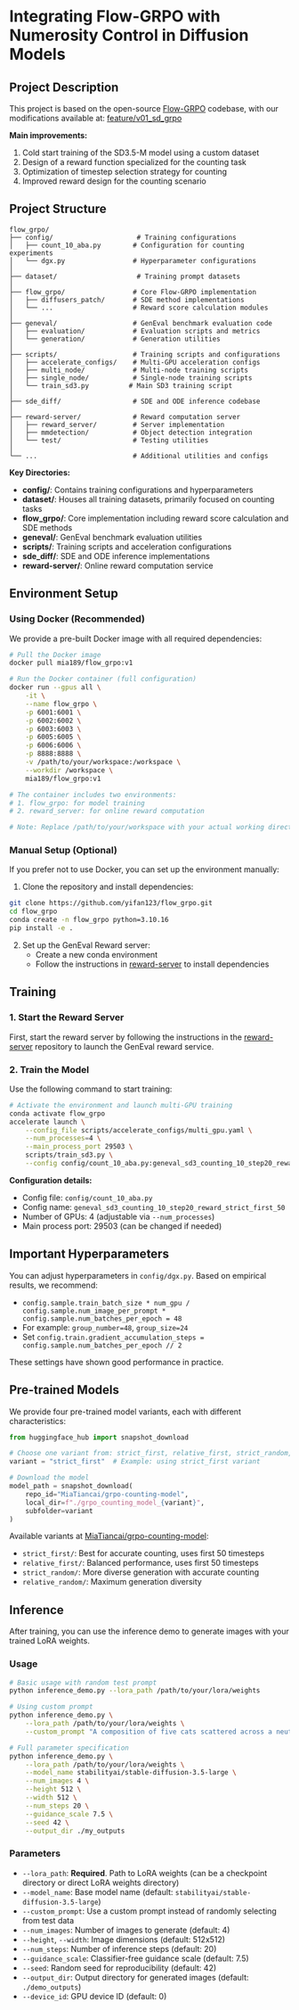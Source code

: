 # Integrating Flow-GRPO with Numerosity Control in Diffusion Models

## Project Description
This project is based on the open-source [Flow-GRPO](https://github.com/MiaZhao7708/flow_grpo/tree/main) codebase, with our modifications available at: [feature/v01_sd_grpo](https://github.com/MiaZhao7708/flow_grpo/tree/feature/v01_sd_grpo)

**Main improvements:**
1. Cold start training of the SD3.5-M model using a custom dataset
2. Design of a reward function specialized for the counting task
3. Optimization of timestep selection strategy for counting
4. Improved reward design for the counting scenario

## Project Structure

```
flow_grpo/
├── config/                     # Training configurations
│   ├── count_10_aba.py        # Configuration for counting experiments
│   └── dgx.py                 # Hyperparameter configurations
│
├── dataset/                    # Training prompt datasets
│
├── flow_grpo/                 # Core Flow-GRPO implementation
│   ├── diffusers_patch/       # SDE method implementations
│   └── ...                    # Reward score calculation modules
│
├── geneval/                   # GenEval benchmark evaluation code
│   ├── evaluation/            # Evaluation scripts and metrics
│   └── generation/            # Generation utilities
│
├── scripts/                   # Training scripts and configurations
│   ├── accelerate_configs/    # Multi-GPU acceleration configs
│   ├── multi_node/            # Multi-node training scripts
│   ├── single_node/           # Single-node training scripts
│   └── train_sd3.py          # Main SD3 training script
│
├── sde_diff/                  # SDE and ODE inference codebase
│
├── reward-server/             # Reward computation server
│   ├── reward_server/         # Server implementation
│   ├── mmdetection/           # Object detection integration
│   └── test/                  # Testing utilities
│
└── ...                        # Additional utilities and configs
```

**Key Directories:**
- **config/**: Contains training configurations and hyperparameters
- **dataset/**: Houses all training datasets, primarily focused on counting tasks
- **flow_grpo/**: Core implementation including reward score calculation and SDE methods
- **geneval/**: GenEval benchmark evaluation utilities
- **scripts/**: Training scripts and acceleration configurations
- **sde_diff/**: SDE and ODE inference implementations
- **reward-server/**: Online reward computation service

## Environment Setup

### Using Docker (Recommended)
We provide a pre-built Docker image with all required dependencies:

```bash
# Pull the Docker image
docker pull mia189/flow_grpo:v1

# Run the Docker container (full configuration)
docker run --gpus all \
    -it \
    --name flow_grpo \
    -p 6001:6001 \
    -p 6002:6002 \
    -p 6003:6003 \
    -p 6005:6005 \
    -p 6006:6006 \
    -p 8888:8888 \
    -v /path/to/your/workspace:/workspace \
    --workdir /workspace \
    mia189/flow_grpo:v1

# The container includes two environments:
# 1. flow_grpo: for model training
# 2. reward_server: for online reward computation

# Note: Replace /path/to/your/workspace with your actual working directory path.
```

### Manual Setup (Optional)
If you prefer not to use Docker, you can set up the environment manually:

1. Clone the repository and install dependencies:
```bash
git clone https://github.com/yifan123/flow_grpo.git
cd flow_grpo
conda create -n flow_grpo python=3.10.16
pip install -e .
```

2. Set up the GenEval Reward server:
   - Create a new conda environment
   - Follow the instructions in [reward-server](https://github.com/yifan123/reward-server) to install dependencies

## Training

### 1. Start the Reward Server
First, start the reward server by following the instructions in the [reward-server](https://github.com/yifan123/reward-server) repository to launch the GenEval reward service.

### 2. Train the Model
Use the following command to start training:

```bash
# Activate the environment and launch multi-GPU training
conda activate flow_grpo
accelerate launch \
    --config_file scripts/accelerate_configs/multi_gpu.yaml \
    --num_processes=4 \
    --main_process_port 29503 \
    scripts/train_sd3.py \
    --config config/count_10_aba.py:geneval_sd3_counting_10_step20_reward_strict_first_50
```

**Configuration details:**
- Config file: `config/count_10_aba.py`
- Config name: `geneval_sd3_counting_10_step20_reward_strict_first_50`
- Number of GPUs: 4 (adjustable via `--num_processes`)
- Main process port: 29503 (can be changed if needed)

## Important Hyperparameters
You can adjust hyperparameters in `config/dgx.py`. Based on empirical results, we recommend:

- `config.sample.train_batch_size * num_gpu / config.sample.num_image_per_prompt * config.sample.num_batches_per_epoch = 48`
- For example: `group_number=48`, `group_size=24`
- Set `config.train.gradient_accumulation_steps = config.sample.num_batches_per_epoch // 2`

These settings have shown good performance in practice.

## Pre-trained Models

We provide four pre-trained model variants, each with different characteristics:

```python
from huggingface_hub import snapshot_download

# Choose one variant from: strict_first, relative_first, strict_random, relative_random
variant = "strict_first"  # Example: using strict_first variant

# Download the model
model_path = snapshot_download(
    repo_id="MiaTiancai/grpo-counting-model",
    local_dir=f"./grpo_counting_model_{variant}",
    subfolder=variant
)
```

Available variants at [MiaTiancai/grpo-counting-model](https://huggingface.co/MiaTiancai/grpo-counting-model):
- `strict_first/`: Best for accurate counting, uses first 50 timesteps
- `relative_first/`: Balanced performance, uses first 50 timesteps
- `strict_random/`: More diverse generation with accurate counting
- `relative_random/`: Maximum generation diversity

## Inference

After training, you can use the inference demo to generate images with your trained LoRA weights.

### Usage

```bash
# Basic usage with random test prompt
python inference_demo.py --lora_path /path/to/your/lora/weights

# Using custom prompt
python inference_demo.py \
    --lora_path /path/to/your/lora/weights \
    --custom_prompt "A composition of five cats scattered across a neutral gray background"

# Full parameter specification
python inference_demo.py \
    --lora_path /path/to/your/lora/weights \
    --model_name stabilityai/stable-diffusion-3.5-large \
    --num_images 4 \
    --height 512 \
    --width 512 \
    --num_steps 20 \
    --guidance_scale 7.5 \
    --seed 42 \
    --output_dir ./my_outputs
```

### Parameters

- `--lora_path`: **Required**. Path to LoRA weights (can be a checkpoint directory or direct LoRA weights directory)
- `--model_name`: Base model name (default: `stabilityai/stable-diffusion-3.5-large`)
- `--custom_prompt`: Use a custom prompt instead of randomly selecting from test data
- `--num_images`: Number of images to generate (default: 4)
- `--height`, `--width`: Image dimensions (default: 512x512)
- `--num_steps`: Number of inference steps (default: 20)
- `--guidance_scale`: Classifier-free guidance scale (default: 7.5)
- `--seed`: Random seed for reproducibility (default: 42)
- `--output_dir`: Output directory for generated images (default: `./demo_outputs`)
- `--device_id`: GPU device ID (default: 0)